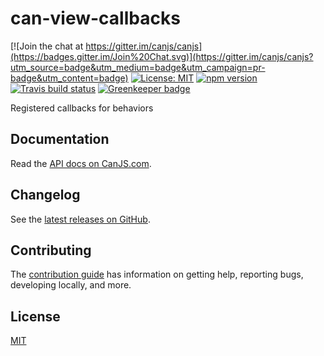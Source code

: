 # can-view-callbacks

[![Join the chat at https://gitter.im/canjs/canjs](https://badges.gitter.im/Join%20Chat.svg)](https://gitter.im/canjs/canjs?utm_source=badge&utm_medium=badge&utm_campaign=pr-badge&utm_content=badge)
[![License: MIT](https://img.shields.io/badge/license-MIT-blue.svg)](https://github.com/canjs/can-view-callbacks/blob/master/LICENSE.md)
[![npm version](https://badge.fury.io/js/can-view-callbacks.svg)](https://www.npmjs.com/package/can-view-callbacks)
[![Travis build status](https://travis-ci.org/canjs/can-view-callbacks.svg?branch=master)](https://travis-ci.org/canjs/can-view-callbacks)
[![Greenkeeper badge](https://badges.greenkeeper.io/canjs/can-view-callbacks.svg)](https://greenkeeper.io/)

Registered callbacks for behaviors

## Documentation

Read the [API docs on CanJS.com](https://canjs.com/doc/can-view-callbacks.html).

## Changelog

See the [latest releases on GitHub](https://github.com/canjs/can-view-callbacks/releases).

## Contributing

The [contribution guide](https://github.com/canjs/can-view-callbacks/blob/master/CONTRIBUTING.md) has information on getting help, reporting bugs, developing locally, and more.

## License

[MIT](https://github.com/canjs/can-view-callbacks/blob/master/LICENSE.md)

